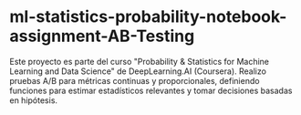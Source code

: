 # ml-statistics-probability-notebook-assignment-AB-Testing
Este proyecto es parte del curso "Probability &amp; Statistics for Machine Learning and Data Science" de DeepLearning.AI (Coursera). Realizo pruebas A/B para métricas continuas y proporcionales, definiendo funciones para estimar estadísticos relevantes y tomar decisiones basadas en hipótesis.
